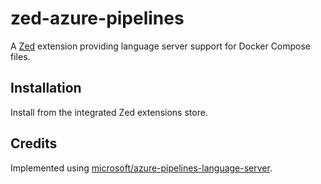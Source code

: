 # zed-azure-pipelines

A [Zed](https://zed.dev) extension providing language server support for
Docker Compose files.

## Installation

Install from the integrated Zed extensions store.

## Credits

Implemented using [microsoft/azure-pipelines-language-server](https://github.com/microsoft/azure-pipelines-language-server).
